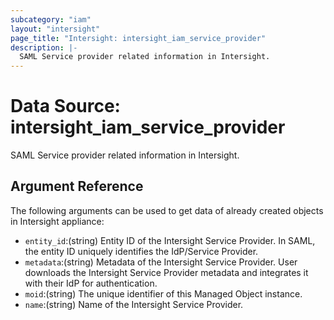 ```yaml
---
subcategory: "iam"
layout: "intersight"
page_title: "Intersight: intersight_iam_service_provider"
description: |-
  SAML Service provider related information in Intersight.
---
```


# Data Source: intersight_iam_service_provider
SAML Service provider related information in Intersight.
## Argument Reference
The following arguments can be used to get data of already created objects in Intersight appliance:
* `entity_id`:(string) Entity ID of the Intersight Service Provider. In SAML, the entity ID uniquely identifies the IdP/Service Provider. 
* `metadata`:(string) Metadata of the Intersight Service Provider. User downloads the Intersight Service Provider metadata and integrates it with their IdP for authentication. 
* `moid`:(string) The unique identifier of this Managed Object instance. 
* `name`:(string) Name of the Intersight Service Provider. 
